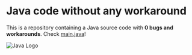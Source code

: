 # Java code without any workaround


This is a repository containing a Java source code with **0 bugs and workarounds**. Check [main.java](main.java)!

![Java Logo](https://i.imgur.com/OauunT9.png?style=centerme)
